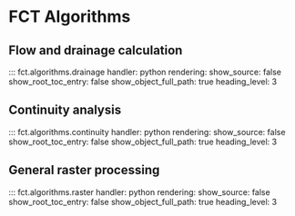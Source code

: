 # FCT Algorithms

## Flow and drainage calculation

::: fct.algorithms.drainage
    handler: python
    rendering:
        show_source: false
        show_root_toc_entry: false
        show_object_full_path: true
        heading_level: 3

## Continuity analysis

::: fct.algorithms.continuity
    handler: python
    rendering:
        show_source: false
        show_root_toc_entry: false
        show_object_full_path: true
        heading_level: 3

## General raster processing

::: fct.algorithms.raster
    handler: python
    rendering:
        show_source: false
        show_root_toc_entry: false
        show_object_full_path: true
        heading_level: 3